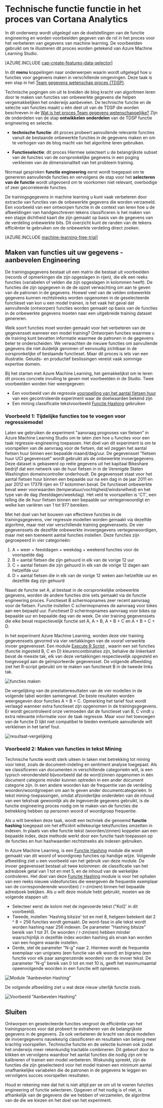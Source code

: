 <properties
    pageTitle="Technische functie in het proces van Cortana Analytics aanbevelen | Microsoft Azure" 
    description="Dit artikel wordt uitgelegd de doelstellingen van de functie engineering en worden voorbeelden gegeven van de rol in het proces voor het verbeteren van gegevens van machine learning."
    services="machine-learning"
    documentationCenter=""
    authors="bradsev"
    manager="jhubbard"
    editor="cgronlun"/>

<tags
    ms.service="machine-learning"
    ms.workload="data-services"
    ms.tgt_pltfrm="na"
    ms.devlang="na"
    ms.topic="article"
    ms.date="09/19/2016"
    ms.author="zhangya;bradsev" />


# <a name="feature-engineering-in-the-cortana-analytics-process"></a>Technische functie functie in het proces van Cortana Analytics 

In dit onderwerp wordt uitgelegd van de doelstellingen van de functie engineering en worden voorbeelden gegeven van de rol in het proces voor het verbeteren van gegevens van machine learning. De voorbeelden gebruikt om te illustreren dit proces worden getekend van Azure Machine Learning Studio. 

[AZURE.INCLUDE [cap-create-features-data-selector](../../includes/cap-create-features-selector.md)]

In dit **menu** koppelingen naar onderwerpen waarin wordt uitgelegd hoe u functies voor gegevens maken in verschillende omgevingen. Deze taak is een stap in het [Team gegevens wetenschap proces (TDSP)](https://azure.microsoft.com/documentation/learning-paths/cortana-analytics-process/).

Technische pogingen om uit te breiden de blog kracht van algoritmen leren door te maken van functies van onbewerkte gegevens die helpen vergemakkelijken het onderwijs aanbevelen. De technische functie en de selectie van functies maakt u één deel uit van de TDSP die worden beschreven in de [Wat is het proces Team gegevens wetenschappelijke?](data-science-process-overview.md) Zijn de onderdelen van de stap **ontwikkelen onderdelen** van de TDSP functie engineering en selectie. 

* **technische functie**: dit proces probeert aanvullende relevante functies vanuit de bestaande onbewerkte functies in de gegevens maken en om te verhogen van de blog macht van het algoritme leren gebruiken.

* **Functieselectie**: dit proces Hiermee selecteert u de belangrijkste subset van de functies van de oorspronkelijke gegevens in een poging verkleinen van de dimensionaliteit van het probleem training.

Normaal gesproken **functie engineering** eerst wordt toegepast om te genereren aanvullende functies en vervolgens de stap voor het **selecteren van de functie** wordt uitgevoerd om te voorkomen niet relevant, overbodige of zeer gecorreleerde functies.

De trainingsgegevens in machine learning u kunt vaak verbeteren door extractie van functies van de onbewerkte gegevens die worden verzameld. Een voorbeeld van een ontworpen functie in de context van leren hoe u de afbeeldingen van handgeschreven tekens classificeren is het maken van een stapje dichtheid kaart die zijn gemaakt op basis van de gegevens van de verdeling onbewerkte bits. Dit overzicht kunt de randen van de tekens efficiënter te gebruiken om de onbewerkte verdeling direct zoeken.


[AZURE.INCLUDE [machine-learning-free-trial](../../includes/machine-learning-free-trial.md)]


## <a name="creating-features-from-your-data---feature-engineering"></a>Maken van functies uit uw gegevens - aanbevelen Engineering

De trainingsgegevens bestaat uit een matrix die bestaat uit voorbeelden (records of opmerkingen die zijn opgeslagen in rijen), die elk een reeks functies (variabelen of velden die zijn opgeslagen in kolommen heeft). De functies die zijn opgegeven in de de opzet verwachting om aan te geven van de patronen in de gegevens. Hoewel veel van de velden onbewerkte gegevens kunnen rechtstreeks worden opgenomen in de geselecteerde functieset van kon u een model trainen, is het vaak het geval dat aanvullende (ontworpen) functies worden gemaakt op basis van de functies in de onbewerkte gegevens moeten naar een uitgebreide training dataset genereren.

Welk soort functies moet worden gemaakt voor het verbeteren van de gegevensset wanneer een model training? Ontworpen functies waarmee u de training kunt bevatten informatie waarmee de patronen in de gegevens beter te onderscheiden. We verwachten de nieuwe functies om aanvullende gegevens die niet duidelijk genomen of eenvoudig zichtbaar in de oorspronkelijke of bestaande functieset. Maar dit proces is iets van een illustratie. Geluids- en productief beslissingen vereist vaak sommige expertise domein.

Bij het starten met Azure Machine Learning, het gemakkelijkst om te leren dit proces concrete invulling te geven met voorbeelden in de Studio. Twee voorbeelden worden hier weergegeven:

* Een voorbeeld van de regressie [voorspelling van het aantal fietsen huur](http://gallery.cortanaintelligence.com/Experiment/Regression-Demand-estimation-4) van een gecontroleerde experiment waar de doelwaarden bekend zijn
* Een mining classificatie tekstvoorbeeld [Functie Hashing](https://msdn.microsoft.com/library/azure/c9a82660-2d9c-411d-8122-4d9e0b3ce92a/) gebruiken

### <a name="example-1-adding-temporal-features-for-regression-model"></a>Voorbeeld 1: Tijdelijke functies toe te voegen voor regressiemodel ###

Laten we gebruiken de experiment "aanvraag prognoses van fietsen" in Azure Machine Learning Studio om te laten zien hoe u functies voor een taak regressie-engineering toepassen. Het doel van dit experiment is om te voorspellen van de aanvraag voor de fietsen, dat wil zeggen het aantal fietsen huur binnen een bepaalde maand/dag/uur. De gegevensset "fietsen huur UCI gegevensset" wordt gebruikt als de onbewerkte invoergegevens. Deze dataset is gebaseerd op reële gegevens uit het kapitaal Bikeshare bedrijf dat een netwerk van de huur fietsen in in de Verenigde Staten Washington domeincontroller onderhoudt. De gegevensset staat voor het aantal fietsen huur binnen een bepaalde uur na een dag in de jaar 2011 en jaar 2012 en 17379 rijen en 17 kolommen bevat. De functieset onbewerkte bevat weer voorwaarden (temperatuur/vochtigheid/windsnelheid) en het type van de dag (feestdagen/weekdag). Het veld te voorspellen is 'CT', een telling die de huur fietsen binnen een bepaalde uur vertegenwoordigt en welke kan variëren van 1 tot 977 bereiken.

Met het doel van het bouwen van effectieve functies in de trainingsgegevens, vier regressie modellen worden gemaakt via dezelfde algoritme, maar met vier verschillende training gegevenssets. De vier gegevenssets de dezelfde onbewerkte invoergegevens vertegenwoordigen, maar met een toeneemt aantal functies instellen. Deze functies zijn gegroepeerd in vier categorieën:

1. A = weer + feestdagen + weekdag + weekend functies voor de voorspelde dag
2. B = aantal fietsen die zijn gehuurd in elk van de vorige 12 uur
3. C = aantal fietsen die zijn gehuurd in elk van de vorige 12 dagen aan hetzelfde uur
4. D = aantal fietsen die in elk van de vorige 12 weken aan hetzelfde uur en dezelfde dag zijn gehuurd

Naast de functie set A, al bestaat in de oorspronkelijke onbewerkte gegevens, worden de andere functies drie sets gemaakt via de functie engineering proces. Functieset B schermopnames zeer recent aanvraag voor de fietsen. Functie instellen C schermopnames de aanvraag voor bikes aan een bepaald uur. Functieset D schermopnames aanvraag voor bikes op bepaalde uur en bepaalde dag van de week. De vier training gegevenssets die elke bevat respectievelijk functie set A, A + B, A + B + C en A + B + C + D.

In het experiment Azure Machine Learning, worden deze vier training gegevenssets gevormd via vier vertakkingen van de vooraf verwerkte invoer gegevensset. Een module [Execute R Script](https://msdn.microsoft.com/library/azure/30806023-392b-42e0-94d6-6b775a6e0fd5/) , waarin een set functies (functie ingesteld B, C en D) kleurencombinaties zijn, behalve de linkerkant bevat de meeste tak, elk van deze vertakkingen respectievelijk opgesteld en toegevoegd aan de geïmporteerde gegevensset. De volgende afbeelding ziet het R-script gebruikt om te maken van functieset B in de tweede links tak.

![functies maken](./media/machine-learning-data-science-create-features/addFeature-Rscripts.png)

De vergelijking van de prestatieresultaten van de vier modellen in de volgende tabel worden samengevat. De beste resultaten worden weergegeven door functies A + B + C. Opmerking het tarief fout wordt verlaagd wanneer extra functieset zijn opgenomen in de trainingsgegevens. Er wordt gecontroleerd onze vermoeden dat de functieset van B, C vindt u extra relevante informatie voor de taak regressie. Maar voor het toevoegen van de functie D lijkt niet compatibel te bieden eventuele aanvullende wilt verkleinen in het tarief fout.

![resultaat-vergelijking](./media/machine-learning-data-science-create-features/result1.png)

### <a name="example2"></a>Voorbeeld 2: Maken van functies in tekst Mining  

Technische functie wordt sterk uiteen in taken met betrekking tot mining voor tekst, zoals de document-indeling en sentiment analyse toegepast. Als we classificeren van documenten in verschillende categorieën wilt, is een typisch verondersteld bijvoorbeeld dat de word/zinnen opgenomen in één document categorie minder kunnen optreden in een ander document categorie zijn. In een andere woorden kan de frequentie van de verdeling woorden/woordgroepen om aan te geven ander documentcategorieën. In tekst mining-toepassingen, omdat afzonderlijke onderdelen van de inhoud van een tekstvak gewoonlijk als de ingevoerde gegevens gebruikt, is de functie engineering proces nodig om te maken van de functies die betrekking hebben op personen woord of woordgroep frequentie.

Als u wilt bereiken deze taak, wordt een techniek die genoemd **functie hashing** toegepast om het efficiënt willekeurige tekstfuncties omzetten in indexen. In plaats van elke functie tekst (woorden/zinnen) koppelen aan een bepaalde index, deze methode werkt door een functie hash toepassen op de functies en hun hashwaarden rechtstreeks als indexen gebruiken.

In Azure Machine Learning, is een [Functie Hashing](https://msdn.microsoft.com/library/azure/c9a82660-2d9c-411d-8122-4d9e0b3ce92a/) module die wordt gemaakt van dit woord of woordgroep functies op handige wijze. Volgende afbeelding ziet u een voorbeeld van het gebruik van deze module. De invoer gegevensset bestaat uit twee kolommen: de classificatie van het adresboek getal van 1 tot en met 5, en de inhoud van de werkelijke controleren. Het doel van deze [Functie Hashing](https://msdn.microsoft.com/library/azure/c9a82660-2d9c-411d-8122-4d9e0b3ce92a/) module is voor het ophalen van een reeks nieuwe videofuncties die weergeven de frequentie exemplaar van de corresponderende woord(en) / r-zin(nen) binnen het bepaalde adresboek bekijken. Als u wilt deze module hebt gebruikt, moeten we de volgende stappen uit:

* Selecteer eerst de kolom met de ingevoerde tekst ("Kol2' in dit voorbeeld).
* Tweede, instellen 'Hashing bitsize' tot en met 8, hetgeen betekent dat 2 ^ 8 = 256 functies wordt gemaakt. De word-fase in alle tekst wordt worden hashing naar 256 indexen. De parameter "Hashing bitsize" bereik van 1 tot 31. De woorden / r-zin(nen) hebben minder waarschijnlijk in dezelfde index worden hashing als ervan kan worden van een hogere waarde instellen.
* Derde, stel de parameter "N-g" naar 2. Hiermee wordt de frequentie exemplaar van unigrams (een functie van elk woord) en bigrams (een functie voor elk paar aangrenzende woorden) van de invoer tekst. De parameter "N-g" bereik van 0 tot en met 10 is, geeft het maximumaantal opeenvolgende woorden in een functie wilt opnemen.  

![Module "Aanbevelen Hashing"](./media/machine-learning-data-science-create-features/feature-Hashing1.png)

De volgende afbeelding ziet u wat deze nieuw uiterlijk functie zoals.

![Voorbeeld "Aanbevelen Hashing"](./media/machine-learning-data-science-create-features/feature-Hashing2.png)


## <a name="conclusion"></a>Sluiten

Ontworpen en geselecteerde functies vergroot de efficiëntie van het trainingsproces voor dat probeert te extraheren van de belangrijkste gegevens in de gegevens. Ze ook verbeteren de kracht van deze modellen de invoergegevens nauwkeurig classificeren en resultaten van belang meer krachtig voorspellen. Technische functie en de selectie kunnen ook zodat het onderwijs meer rekenkundig tractable combineren. Dit gebeurt door te klikken en vervolgens waardoor het aantal functies die nodig zijn om te kalibreren of trainen een model verbeteren. Wiskundig spreekt, zijn de functies die zijn geselecteerd voor het model trainen een minimum aantal onafhankelijke variabelen die de patronen in de gegevens te leggen en vervolgens succes voorspellen resultaten.

Houd er rekening mee dat het is niet altijd per se om uit te voeren functies engineering of functie selecteren. Opgeven of het nodig is of niet, is afhankelijk van de gegevens die we hebben of verzamelen, de algoritme van de die we kiezen en het doel van het experiment.
 
